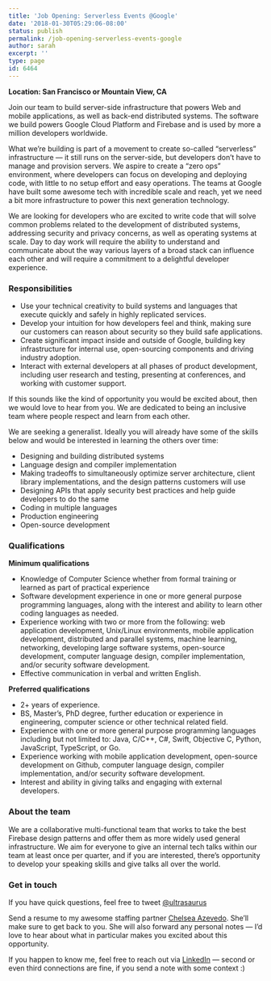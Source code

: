 ```yaml
---
title: 'Job Opening: Serverless Events @Google'
date: '2018-01-30T05:29:06-08:00'
status: publish
permalink: /job-opening-serverless-events-google
author: sarah
excerpt: ''
type: page
id: 6464
---
```

**Location: San Francisco or Mountain View, CA**

Join our team to build server-side infrastructure that powers Web and mobile applications, as well as back-end distributed systems. The software we build powers Google Cloud Platform and Firebase and is used by more a million developers worldwide.

What we’re building is part of a movement to create so-called “serverless” infrastructure — it still runs on the server-side, but developers don’t have to manage and provision servers. We aspire to create a “zero ops” environment, where developers can focus on developing and deploying code, with little to no setup effort and easy operations. The teams at Google have built some awesome tech with incredible scale and reach, yet we need a bit more infrastructure to power this next generation technology.

We are looking for developers who are excited to write code that will solve common problems related to the development of distributed systems, addressing security and privacy concerns, as well as operating systems at scale. Day to day work will require the ability to understand and communicate about the way various layers of a broad stack can influence each other and will require a commitment to a delightful developer experience.

### Responsibilities

- Use your technical creativity to build systems and languages that execute quickly and safely in highly replicated services.
- Develop your intuition for how developers feel and think, making sure our customers can reason about security so they build safe applications.
- Create significant impact inside and outside of Google, building key infrastructure for internal use, open-sourcing components and driving industry adoption.
- Interact with external developers at all phases of product development, including user research and testing, presenting at conferences, and working with customer support.

If this sounds like the kind of opportunity you would be excited about, then we would love to hear from you. We are dedicated to being an inclusive team where people respect and learn from each other.

We are seeking a generalist. Ideally you will already have some of the skills below and would be interested in learning the others over time:

- Designing and building distributed systems
- Language design and compiler implementation
- Making tradeoffs to simultaneously optimize server architecture, client library implementations, and the design patterns customers will use
- Designing APIs that apply security best practices and help guide developers to do the same
- Coding in multiple languages
- Production engineering
- Open-source development

### Qualifications

**Minimum qualifications**

- Knowledge of Computer Science whether from formal training or learned as part of practical experience
- Software development experience in one or more general purpose programming languages, along with the interest and ability to learn other coding languages as needed.
- Experience working with two or more from the following: web application development, Unix/Linux environments, mobile application development, distributed and parallel systems, machine learning, networking, developing large software systems, open-source development, computer language design, compiler implementation, and/or security software development.
- Effective communication in verbal and written English.

**Preferred qualifications**

- 2+ years of experience.
- BS, Master’s, PhD degree, further education or experience in engineering, computer science or other technical related field.
- Experience with one or more general purpose programming languages including but not limited to: Java, C/C++, C#, Swift, Objective C, Python, JavaScript, TypeScript, or Go.
- Experience working with mobile application development, open-source development on Github, computer language design, compiler implementation, and/or security software development.
- Interest and ability in giving talks and engaging with external developers.

### About the team

We are a collaborative multi-functional team that works to take the best Firebase design patterns and offer them as more widely used general infrastructure. We aim for everyone to give an internal tech talks within our team at least once per quarter, and if you are interested, there’s opportunity to develop your speaking skills and give talks all over the world.

### Get in touch

If you have quick questions, feel free to tweet [@ultrasaurus](twitter.com/ultrasaurus)

Send a resume to my awesome staffing partner [Chelsea Azevedo](mailto:azevedoc@google.com). She’ll make sure to get back to you. She will also forward any personal notes — I’d love to hear about what in particular makes you excited about this opportunity.

If you happen to know me, feel free to reach out via [LinkedIn](https://www.linkedin.com/in/ultrasaurus/) — second or even third connections are fine, if you send a note with some context :)
